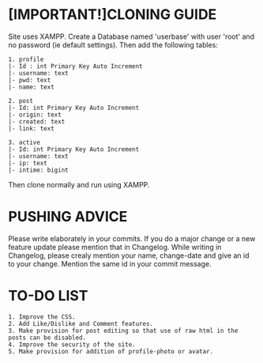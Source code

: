 [IMPORTANT!]CLONING GUIDE
===========================================
Site uses XAMPP.
Create a Database named 'userbase' with user 'root' and no password (ie default settings).
Then add the following tables:

    1. profile
    |- Id : int Primary Key Auto Increment
    |- username: text
    |- pwd: text
    |- name: text

    2. post
    |- Id: int Primary Key Auto Increment
    |- origin: text
    |- created: text
    |- link: text

    3. active
    |- Id: int Primary Key Auto Increment
    |- username: text
    |- ip: text
    |- intime: bigint

Then clone normally and run using XAMPP.

PUSHING ADVICE
===========================================
Please write elaborately in your commits. If you do a major change or a new feature update please mention that in Changelog.
While writing in Changelog, please crealy mention your name, change-date and give an id to your change. Mention the same id in your commit message.

TO-DO LIST
===========================================
    1. Improve the CSS.
    2. Add Like/Dislike and Comment features.
    3. Make provision for post editing so that use of raw html in the posts can be disabled.
    4. Improve the security of the site.
    5. Make provision for addition of profile-photo or avatar.
